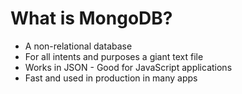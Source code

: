 # What is MongoDB?

*   A non-relational database
*   For all intents and purposes a giant text file
*   Works in JSON - Good for JavaScript applications
*   Fast and used in production in many apps
